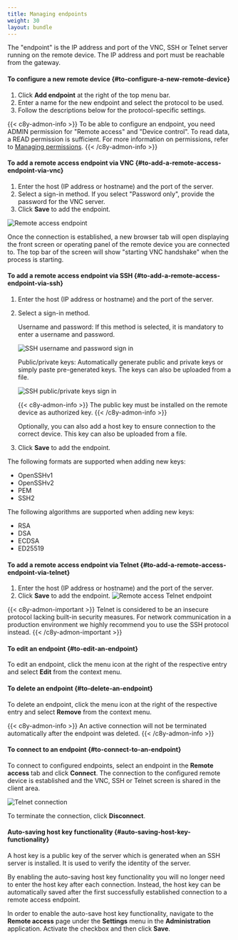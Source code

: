```yaml
---
title: Managing endpoints
weight: 30
layout: bundle
---
```


The "endpoint" is the IP address and port of the VNC, SSH or Telnet server running on the remote device. The IP address and port must be reachable from the gateway. 	

#### To configure a new remote device {#to-configure-a-new-remote-device}

1. Click **Add endpoint** at the right of the top menu bar.
2. Enter a name for the new endpoint and select the protocol to be used.
3. Follow the descriptions below for the protocol-specific settings.

{{< c8y-admon-info >}}
To be able to configure an endpoint, you need ADMIN permission for "Remote access" and "Device control". To read data, a READ permission is sufficient. For more information on permissions, refer to [Managing permissions](/standard-tenant/managing-permissions/).
{{< /c8y-admon-info >}}

#### To add a remote access endpoint via VNC {#to-add-a-remote-access-endpoint-via-vnc}

1. Enter the host (IP address or hostname) and the port of the server.
2. Select a sign-in method. If you select "Password only", provide the password for the VNC server.
3. Click **Save** to add the endpoint.

![Remote access endpoint](/images/cra/cra-endpoint-vnc.png)

Once the connection is established, a new browser tab will open displaying the front screen or operating panel of the remote device you are connected to. The top bar of the screen will show "starting VNC handshake" when the process is starting.


#### To add a remote access endpoint via SSH {#to-add-a-remote-access-endpoint-via-ssh}

1. Enter the host (IP address or hostname) and the port of the server.
2. Select a sign-in method.<br>

	Username and password: If this method is selected, it is mandatory to enter a username and password.

	![SSH username and password sign in](/images/cra/cra-endpoint-ssh-username.png)

	Public/private keys: Automatically generate public and private keys or simply paste pre-generated keys. The keys can also be uploaded from a file.

	![SSH public/private keys sign in](/images/cra/cra-endpoint-ssh-publicprivatekeys.png)

	{{< c8y-admon-info >}}
The public key must be installed on the remote device as authorized key.
	{{< /c8y-admon-info >}}

	Optionally, you can also add a host key to ensure connection to the correct device. This key can also be uploaded from a file.

3. Click **Save** to add the endpoint.


The following formats are supported when adding new keys:

- OpenSSHv1
- OpenSSHv2
- PEM
- SSH2

The following algorithms are supported when adding new keys:

- RSA
- DSA
- ECDSA
- ED25519

#### To add a remote access endpoint via Telnet {#to-add-a-remote-access-endpoint-via-telnet}

1. Enter the host (IP address or hostname) and the port of the server.
2. Click **Save** to add the endpoint.
![Remote access Telnet endpoint](/images/cra/cra-endpoint-telnet.png)

{{< c8y-admon-important >}}
Telnet is considered to be an insecure protocol lacking built-in security measures. For network communication in a production environment we highly recommend you to use the SSH protocol instead.
{{< /c8y-admon-important >}}

#### To edit an endpoint {#to-edit-an-endpoint}

To edit an endpoint, click the menu icon <i class="dlt-c8y-icon-more-menu"></i> at the right of the respective entry and select **Edit** from the context menu.

#### To delete an endpoint {#to-delete-an-endpoint}

To delete an endpoint, click the menu icon at the right of the respective entry and select **Remove** from the context menu.

{{< c8y-admon-info >}}
An active connection will not be terminated automatically after the endpoint was deleted.
{{< /c8y-admon-info >}}

#### To connect to an endpoint {#to-connect-to-an-endpoint}

To connect to configured endpoints, select an endpoint in the **Remote access** tab and click **Connect**.
The connection to the configured remote device is established and the VNC, SSH or Telnet screen is shared in the client area.

![Telnet connection](/images/cra/cra-connect-telnet.png)

To terminate the connection, click **Disconnect**.


#### Auto-saving host key functionality {#auto-saving-host-key-functionality}

A host key is a public key of the server which is generated when an SSH server is installed. It is used to verify the identity of the server.

By enabling the auto-saving host key functionality you will no longer need to enter the host key after each connection. Instead, the host key can be automatically saved after the first successfully established connection to a remote access endpoint.

In order to enable the auto-save host key functionality, navigate to the **Remote access** page under the **Settings** menu in the **Administration** application. Activate the checkbox and then click **Save**.
